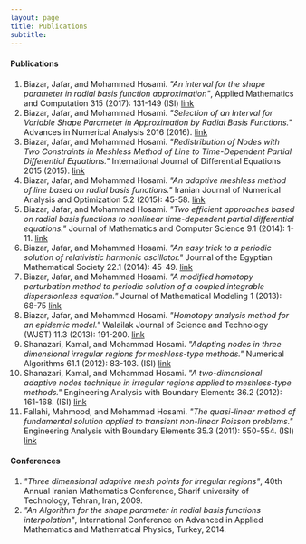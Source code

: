 ```yaml
---
layout: page
title: Publications
subtitle: 
---
```


#### Publications

1.	Biazar, Jafar, and Mohammad Hosami. _"An interval for the shape parameter in radial basis function approximation"_, Applied Mathematics and Computation 315 (2017): 131-149 (ISI) [link](https://doi.org/10.1016/j.amc.2017.07.047)
2.	Biazar, Jafar, and Mohammad Hosami. _"Selection of an Interval for Variable Shape Parameter in Approximation by Radial Basis Functions."_ Advances in Numerical Analysis 2016 (2016). [link](https://doi.org/10.1155/2016/1397849)
3.	Biazar, Jafar, and Mohammad Hosami. _"Redistribution of Nodes with Two Constraints in Meshless Method of Line to Time-Dependent Partial Differential Equations."_ International Journal of Differential Equations 2015 (2015). [link](https://doi.org/10.1155/2015/762034)
4.	Biazar, Jafar, and Mohammad Hosami. _"An adaptive meshless method of line based on radial basis functions."_ Iranian Journal of Numerical Analysis and Optimization 5.2 (2015): 45-58. [link](https://doi.org/10.22067/ijnao.v5i2.35815)
5.	Biazar, Jafar, and Mohammad Hosami. _"Two efficient approaches based on radial basis functions to nonlinear time-dependent partial differential equations."_ Journal of Mathematics and Computer Science 9.1 (2014): 1-11. [link](http://dx.doi.org/10.22436/jmcs.09.01.01)
6.	Biazar, Jafar, and Mohammad Hosami. _"An easy trick to a periodic solution of relativistic harmonic oscillator."_ Journal of the Egyptian Mathematical Society 22.1 (2014): 45-49. [link](https://doi.org/10.1016/j.joems.2013.04.013)
7.	Biazar, Jafar, and Mohammad Hosami. _"A modified homotopy perturbation method to periodic solution of a coupled integrable dispersionless equation."_ Journal of Mathematical Modeling 1 (2013): 68-75 [link](https://jmm.guilan.ac.ir/article_97.html)
8.	Biazar, Jafar, and Mohammad Hosami. _"Homotopy analysis method for an epidemic model."_ Walailak Journal of Science and Technology (WJST) 11.3 (2013): 191-200. [link](http://dx.doi.org/10.14456/WJST.2014.38)
9.	Shanazari, Kamal, and Mohammad Hosami. _"Adapting nodes in three dimensional irregular regions for meshless-type methods."_ Numerical Algorithms 61.1 (2012): 83-103. (ISI) [link](https://doi.org/10.1007/s11075-011-9531-0)
10.	Shanazari, Kamal, and Mohammad Hosami. _"A two-dimensional adaptive nodes technique in irregular regions applied to meshless-type methods."_ Engineering Analysis with Boundary Elements 36.2 (2012): 161-168. (ISI) [link](https://doi.org/10.1016/j.enganabound.2011.07.004)
11.	Fallahi, Mahmood, and Mohammad Hosami. _"The quasi-linear method of fundamental solution applied to transient non-linear Poisson problems."_ Engineering Analysis with Boundary Elements 35.3 (2011): 550-554. (ISI) [link](https://doi.org/10.1016/j.enganabound.2010.08.013)

#### Conferences

1.	_"Three dimensional adaptive mesh points for irregular regions"_,
	40th Annual Iranian Mathematics Conference, Sharif university of Technology, Tehran, Iran, 2009.
2.	_"An Algorithm for the shape parameter in radial basis functions ‎interpolation"_,
	International Conference on Advanced in Applied Mathematics and Mathematical Physics, Turkey, 	2014.
